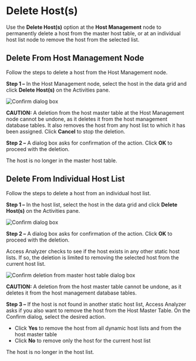 # Delete Host(s)

Use the __Delete Host(s)__ option at the __Host Management__ node to permanently delete a host from the master host table, or at an individual host list node to remove the host from the selected list.

## Delete From Host Management Node

Follow the steps to delete a host from the Host Management node.

__Step 1 –__  In the Host Management node, select the host in the data grid and click __Delete Host(s)__ on the Activities pane.

![Confirm dialog box](/img/product_docs/accessanalyzer/accessanalyzer/enterpriseauditor/admin/hostmanagement/actions/confirmdeletehost.png)

__CAUTION:__ A deletion from the host master table at the Host Management node cannot be undone, as it deletes it from the host management database tables. It also removes the host from any host list to which it has been assigned. Click __Cancel__ to stop the deletion.

__Step 2 –__ A dialog box asks for confirmation of the action. Click __OK__ to proceed with the deletion.

The host is no longer in the master host table.

## Delete From Individual Host List

Follow the steps to delete a host from an individual host list.

__Step 1 –__  In the host list, select the host in the data grid and click __Delete Host(s)__ on the Activities pane.

![Confirm dialog box](/img/product_docs/accessanalyzer/accessanalyzer/enterpriseauditor/admin/hostmanagement/actions/confirmdeletehost.png)

__Step 2 –__ A dialog box asks for confirmation of the action. Click __OK__ to proceed with the deletion.

Access Analyzer checks to see if the host exists in any other static host lists. If so, the deletion is limited to removing the selected host from the current host list.

![Confirm deletion from master host table dialog box](/img/product_docs/accessanalyzer/accessanalyzer/enterpriseauditor/admin/hostmanagement/actions/confirmdeletehostmaster.png)

__CAUTION:__ A deletion from the host master table cannot be undone, as it deletes it from the host management database tables.

__Step 3 –__  If the host is not found in another static host list, Access Analyzer asks if you also want to remove the host from the Host Master Table. On the Confirm dialog, select the desired action.

- Click __Yes__ to remove the host from all dynamic host lists and from the host master table
- Click __No__ to remove only the host for the current host list

The host is no longer in the host list.
